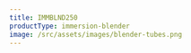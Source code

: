 ```yaml
---
title: IMMBLND250
productType: immersion-blender
image: /src/assets/images/blender-tubes.png
---
```

